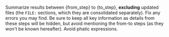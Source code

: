 Summarize results between {from_step} to {to_step}, **excluding** updated files (the `FILE:` sections, which they are
consolidated separately). Fix any errors you may find. Be sure to keep all key information as details from these steps will be
hidden, but avoid mentioning the from-to steps (as they won't be known hereafter). Avoid phatic expressions.
